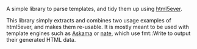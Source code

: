 A simple library to parse templates, and tidy them up using [html5ever](https://doc.servo.org/html5ever/index.html).

This library simply extracts and combines two usage examples of html5ever, and makes them re-usable.
It is mostly meant to be used with template engines such as [Askama](https://crates.io/crates/askama) or
[nate](https://crates.io/crates/nate), which use fmt::Write to output their generated HTML data.
